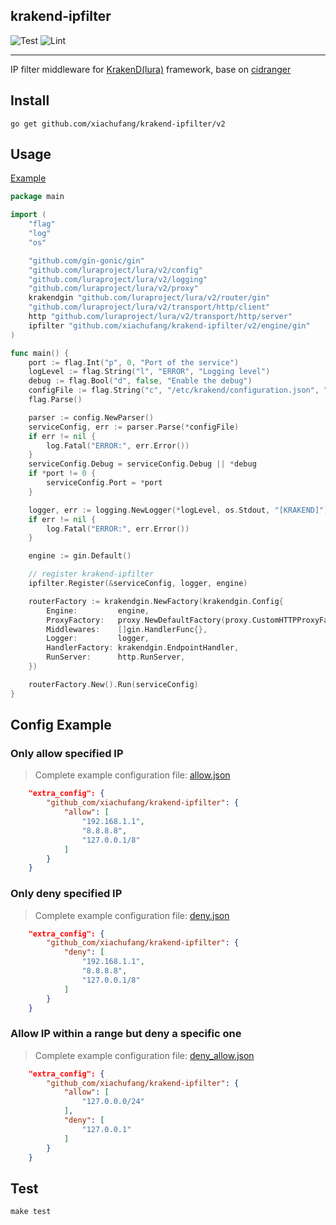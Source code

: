 ## krakend-ipfilter

![Test](https://github.com/xiachufang/krakend-ipfilter/workflows/Test/badge.svg) ![Lint](https://github.com/xiachufang/krakend-ipfilter/workflows/Lint/badge.svg)

---

IP filter middleware for [KrakenD(lura)](https://github.com/luraproject/lura) framework, base on [cidranger](https://github.com/yl2chen/cidranger)

## Install

```shell
go get github.com/xiachufang/krakend-ipfilter/v2
```


## Usage

[Example](https://github.com/xiachufang/krakend-ipfilter/tree/master/example)

```go
package main

import (
	"flag"
	"log"
	"os"

	"github.com/gin-gonic/gin"
	"github.com/luraproject/lura/v2/config"
	"github.com/luraproject/lura/v2/logging"
	"github.com/luraproject/lura/v2/proxy"
	krakendgin "github.com/luraproject/lura/v2/router/gin"
	"github.com/luraproject/lura/v2/transport/http/client"
	http "github.com/luraproject/lura/v2/transport/http/server"
	ipfilter "github.com/xiachufang/krakend-ipfilter/v2/engine/gin"
)

func main() {
	port := flag.Int("p", 0, "Port of the service")
	logLevel := flag.String("l", "ERROR", "Logging level")
	debug := flag.Bool("d", false, "Enable the debug")
	configFile := flag.String("c", "/etc/krakend/configuration.json", "Path to the configuration filename")
	flag.Parse()

	parser := config.NewParser()
	serviceConfig, err := parser.Parse(*configFile)
	if err != nil {
		log.Fatal("ERROR:", err.Error())
	}
	serviceConfig.Debug = serviceConfig.Debug || *debug
	if *port != 0 {
		serviceConfig.Port = *port
	}

	logger, err := logging.NewLogger(*logLevel, os.Stdout, "[KRAKEND]")
	if err != nil {
		log.Fatal("ERROR:", err.Error())
	}

	engine := gin.Default()

	// register krakend-ipfilter
	ipfilter.Register(&serviceConfig, logger, engine)

	routerFactory := krakendgin.NewFactory(krakendgin.Config{
		Engine:         engine,
		ProxyFactory:   proxy.NewDefaultFactory(proxy.CustomHTTPProxyFactory(client.NewHTTPClient), logger),
		Middlewares:    []gin.HandlerFunc{},
		Logger:         logger,
		HandlerFactory: krakendgin.EndpointHandler,
		RunServer:      http.RunServer,
	})

	routerFactory.New().Run(serviceConfig)
}

```

## Config Example

### Only allow specified IP
> Complete example configuration file: [allow.json](https://github.com/xiachufang/krakend-ipfilter/blob/master/example/allow.json)

```json
    "extra_config": {
        "github_com/xiachufang/krakend-ipfilter": {
            "allow": [
                "192.168.1.1",
                "8.8.8.8",
                "127.0.0.1/8"
            ]
        }
    }
```


### Only deny specified IP
> Complete example configuration file: [deny.json](https://github.com/xiachufang/krakend-ipfilter/blob/master/example/deny.json)

```json
    "extra_config": {
        "github_com/xiachufang/krakend-ipfilter": {
            "deny": [
                "192.168.1.1",
                "8.8.8.8",
                "127.0.0.1/8"
            ]
        }
    }
```

### Allow IP within a range but deny a specific one
> Complete example configuration file: [deny_allow.json](https://github.com/xiachufang/krakend-ipfilter/blob/master/example/deny_allow.json)

```json
    "extra_config": {
        "github_com/xiachufang/krakend-ipfilter": {
            "allow": [
                "127.0.0.0/24"
            ],
            "deny": [
                "127.0.0.1"
            ]
        }
    }
```


## Test

```
make test
```

